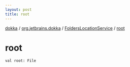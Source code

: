 ```yaml
---
layout: post
title: root
---
```

[dokka](../../index.md) / [org.jetbrains.dokka](../index.md) / [FoldersLocationService](index.md) / [root](root.md)

# root

```
val root: File
```
